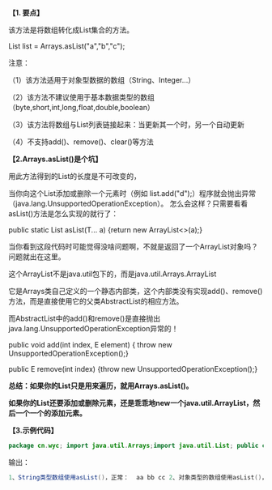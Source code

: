 **【1. 要点】**

该方法是将数组转化成List集合的方法。

List<String> list = Arrays.asList("a","b","c");

注意：

（1）该方法适用于对象型数据的数组（String、Integer...）

（2）该方法不建议使用于基本数据类型的数组（byte,short,int,long,float,double,boolean）

（3）该方法将数组与List列表链接起来：当更新其一个时，另一个自动更新

（4）不支持add()、remove()、clear()等方法

**【2.Arrays.asList()是个坑】**

用此方法得到的List的长度是不可改变的，

当你向这个List添加或删除一个元素时（例如 list.add("d");）程序就会抛出异常（java.lang.UnsupportedOperationException）。 怎么会这样？只需要看看asList()方法是怎么实现的就行了：

public static <T> List<T> asList(T... a) {return new ArrayList<>(a);}

当你看到这段代码时可能觉得没啥问题啊，不就是返回了一个ArrayList对象吗？问题就出在这里。

这个ArrayList不是java.util包下的，而是java.util.Arrays.ArrayList

它是Arrays类自己定义的一个静态内部类，这个内部类没有实现add()、remove()方法，而是直接使用它的父类AbstractList的相应方法。

而AbstractList中的add()和remove()是直接抛出java.lang.UnsupportedOperationException异常的！

public void add(int index, E element) { throw new UnsupportedOperationException();}

public E remove(int index) {throw new UnsupportedOperationException();}

**总结：如果你的List只是用来遍历，就用Arrays.asList()。**

**如果你的List还要添加或删除元素，还是乖乖地new一个java.util.ArrayList，然后一个一个的添加元素。**

**【3.示例代码】**

```java
package cn.wyc; import java.util.Arrays;import java.util.List; public class Test {    public static void main(String[] args){        //1、对象类型(String型)的数组数组使用asList()，正常        String[] strings = {"aa", "bb", "cc"};        List<String> stringList = Arrays.asList(strings);        System.out.print("1、String类型数组使用asList()，正常：  ");        for(String str : stringList){            System.out.print(str + " ");        }        System.out.println();          //2、对象类型(Integer)的数组使用asList()，正常        Integer[] integers = new Integer[] {1, 2, 3};        List<Integer> integerList = Arrays.asList(integers);        System.out.print("2、对象类型的数组使用asList()，正常：  ");        for(int i : integerList){            System.out.print(i + " ");        }//        for(Object o : integerList){//            System.out.print(o + " ");//        }        System.out.println();          //3、基本数据类型的数组使用asList()，出错        int[] ints = new int[]{1, 2, 3};        List intList = Arrays.asList(ints);        System.out.print("3、基本数据类型的数组使用asList()，出错(输出的是一个引用，把ints当成一个元素了)：");        for(Object o : intList){            System.out.print(o.toString());        }        System.out.println();         System.out.print("   " + "这样遍历才能正确输出：");        int[] ints1 = (int[]) intList.get(0);        for(int i : ints1){            System.out.print(i + " ");        }        System.out.println();         //4、当更新数组或者List,另一个将自动获得更新        System.out.print("4、当更新数组或者List,另一个将自动获得更新：  ");        integerList.set(0, 5);        for(Object o : integerList){            System.out.print(o + " ");        }        for(Object o : integers){            System.out.print (o + " ");        }        System.out.println();         //5、add()   remove() 报错        System.out.print("5、add()   remove() 报错：  ");//        integerList.remove(0);//        integerList.add(3, 4);//        integerList.clear();     } }
```

输出：

```java
1、String类型数组使用asList()，正常：  aa bb cc 2、对象类型的数组使用asList()，正常：  1 2 3 3、基本数据类型的数组使用asList()，出错(输出的是一个引用，把ints当成一个元素了)：[I@1540e19d   这样遍历才能正确输出：1 2 3 4、当更新数组或者List,另一个将自动获得更新：  5 2 3 5 2 3 5、add()、remove()、clear() 报错： 
```